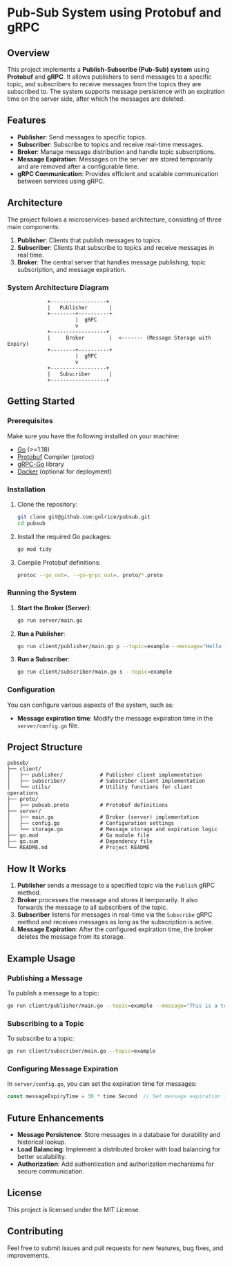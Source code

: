 # Pub-Sub System using Protobuf and gRPC

## Overview

This project implements a **Publish-Subscribe (Pub-Sub) system** using **Protobuf** and **gRPC**. It allows publishers to send messages to a specific topic, and subscribers to receive messages from the topics they are subscribed to. The system supports message persistence with an expiration time on the server side, after which the messages are deleted.

## Features

- **Publisher**: Send messages to specific topics.
- **Subscriber**: Subscribe to topics and receive real-time messages.
- **Broker**: Manage message distribution and handle topic subscriptions.
- **Message Expiration**: Messages on the server are stored temporarily and are removed after a configurable time.
- **gRPC Communication**: Provides efficient and scalable communication between services using gRPC.
  
## Architecture

The project follows a microservices-based architecture, consisting of three main components:

1. **Publisher**: Clients that publish messages to topics.
2. **Subscriber**: Clients that subscribe to topics and receive messages in real time.
3. **Broker**: The central server that handles message publishing, topic subscription, and message expiration.

### System Architecture Diagram

```
             +------------------+  
             |   Publisher       |  
             +--------+----------+  
                      |  gRPC  
                      v  
             +------------------+  
             |     Broker        |  <------- (Message Storage with Expiry)
             +--------+----------+  
                      |  gRPC  
                      v  
             +------------------+  
             |   Subscriber      |  
             +------------------+  
```

## Getting Started

### Prerequisites

Make sure you have the following installed on your machine:

- [Go](https://golang.org/dl/) (>=1.18)
- [Protobuf](https://developers.google.com/protocol-buffers) Compiler (protoc)
- [gRPC-Go](https://grpc.io/docs/languages/go/quickstart/) library
- [Docker](https://www.docker.com/) (optional for deployment)
  
### Installation

1. Clone the repository:

   ```bash
   git clone git@github.com:golrice/pubsub.git
   cd pubsub
   ```

2. Install the required Go packages:

   ```bash
   go mod tidy
   ```

3. Compile Protobuf definitions:

   ```bash
   protoc --go_out=. --go-grpc_out=. proto/*.proto
   ```

### Running the System

1. **Start the Broker (Server)**:

   ```bash
   go run server/main.go
   ```

2. **Run a Publisher**:

   ```bash
   go run client/publisher/main.go p --topic=example --message="Hello World!"
   ```

3. **Run a Subscriber**:

   ```bash
   go run client/subscriber/main.go s --topic=example
   ```

### Configuration

You can configure various aspects of the system, such as:

- **Message expiration time**: Modify the message expiration time in the `server/config.go` file.
  
## Project Structure

```
pubsub/
├── client/
│   ├── publisher/            # Publisher client implementation
│   ├── subscriber/           # Subscriber client implementation
│   └── utils/                # Utility functions for client operations
├── proto/
│   ├── pubsub.proto          # Protobuf definitions
├── server/
│   ├── main.go               # Broker (server) implementation
│   ├── config.go             # Configuration settings
│   └── storage.go            # Message storage and expiration logic
├── go.mod                    # Go module file
├── go.sum                    # Dependency file
└── README.md                 # Project README
```

## How It Works

1. **Publisher** sends a message to a specified topic via the `Publish` gRPC method.
2. **Broker** processes the message and stores it temporarily. It also forwards the message to all subscribers of the topic.
3. **Subscriber** listens for messages in real-time via the `Subscribe` gRPC method and receives messages as long as the subscription is active.
4. **Message Expiration**: After the configured expiration time, the broker deletes the message from its storage.

## Example Usage

### Publishing a Message

To publish a message to a topic:

```bash
go run client/publisher/main.go --topic=example --message="This is a test message."
```

### Subscribing to a Topic

To subscribe to a topic:

```bash
go run client/subscriber/main.go --topic=example
```

### Configuring Message Expiration

In `server/config.go`, you can set the expiration time for messages:

```go
const messageExpiryTime = 30 * time.Second  // Set message expiration to 30 seconds
```

## Future Enhancements

- **Message Persistence**: Store messages in a database for durability and historical lookup.
- **Load Balancing**: Implement a distributed broker with load balancing for better scalability.
- **Authorization**: Add authentication and authorization mechanisms for secure communication.

## License

This project is licensed under the MIT License.

## Contributing

Feel free to submit issues and pull requests for new features, bug fixes, and improvements.
